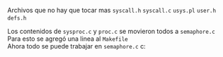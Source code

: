 Archivos que no hay que tocar mas
`syscall.h`
`syscall.c`
`usys.pl`
`user.h`
`defs.h`  

Los contenidos de `sysproc.c` y `proc.c` se movieron todos a `semaphore.c`   
Para esto se agregó una linea al `Makefile`   
Ahora todo se puede trabajar en `semaphore.c`  c: